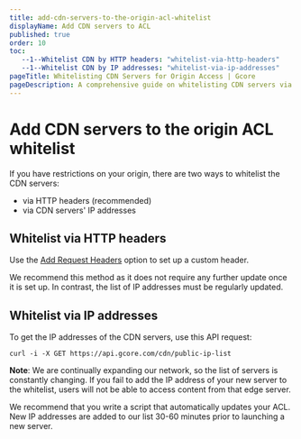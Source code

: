 ```yaml
---
title: add-cdn-servers-to-the-origin-acl-whitelist
displayName: Add CDN servers to ACL
published: true
order: 10
toc:
   --1--Whitelist CDN by HTTP headers: "whitelist-via-http-headers"
   --1--Whitelist CDN by IP addresses: "whitelist-via-ip-addresses"
pageTitle: Whitelisting CDN Servers for Origin Access | Gcore
pageDescription: A comprehensive guide on whitelisting CDN servers via HTTP headers or IP addresses to ensure uninterrupted content delivery.
---
```

# Add CDN servers to the origin ACL whitelist
  
If you have restrictions on your origin, there are two ways to whitelist the CDN servers:

- via HTTP headers (recommended)
- via CDN servers' IP addresses

## Whitelist via HTTP headers

Use the <a href="https://gcore.com/docs/cdn/cdn-resource-options/http-headers/specify-http-headers-that-cdn-adds-to-requests-to-the-origin" target="_blank">Add Request Headers</a> option to set up a custom header.

We recommend this method as it does not require any further update once it is set up. In contrast, the list of IP addresses must be regularly updated.

## Whitelist via IP addresses

To get the IP addresses of the CDN servers, use this API request:

```
curl -i -X GET https://api.gcore.com/cdn/public-ip-list
```

**Note**: We are continually expanding our network, so the list of servers is constantly changing. If you fail to add the IP address of your new server to the whitelist, users will not be able to access content from that edge server.

We recommend that you write a script that automatically updates your ACL. New IP addresses are added to our list 30-60 minutes prior to launching a new server.